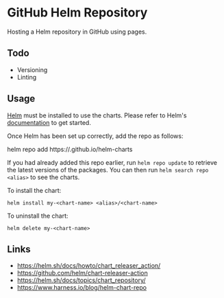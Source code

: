 # GitHub Helm Repository
Hosting a Helm repository in GitHub using pages.

## Todo
- Versioning
- Linting

## Usage
[Helm](https://helm.sh) must be installed to use the charts.  Please refer to
Helm's [documentation](https://helm.sh/docs) to get started.

Once Helm has been set up correctly, add the repo as follows:

  helm repo add <alias> https://<orgname>.github.io/helm-charts

If you had already added this repo earlier, run `helm repo update` to retrieve
the latest versions of the packages.  You can then run `helm search repo
<alias>` to see the charts.

To install the <chart-name> chart:

    helm install my-<chart-name> <alias>/<chart-name>

To uninstall the chart:

    helm delete my-<chart-name>

## Links

- https://helm.sh/docs/howto/chart_releaser_action/
- https://github.com/helm/chart-releaser-action
- https://helm.sh/docs/topics/chart_repository/
- https://www.harness.io/blog/helm-chart-repo
